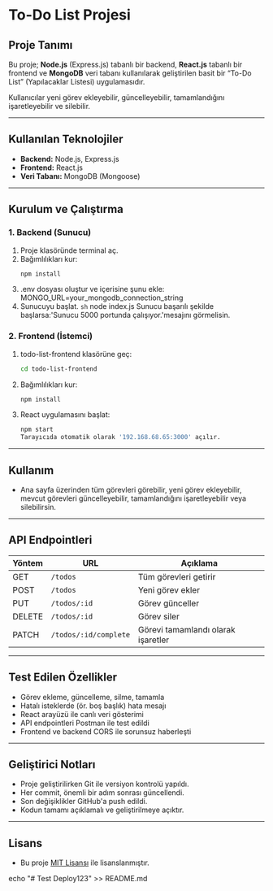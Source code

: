 # To-Do List Projesi

## Proje Tanımı
Bu proje; **Node.js** (Express.js) tabanlı bir backend, **React.js** tabanlı bir frontend ve **MongoDB** veri tabanı kullanılarak geliştirilen basit bir “To-Do List” (Yapılacaklar Listesi) uygulamasıdır.

Kullanıcılar yeni görev ekleyebilir, güncelleyebilir, tamamlandığını işaretleyebilir ve silebilir.

---

## Kullanılan Teknolojiler
- **Backend:** Node.js, Express.js
- **Frontend:** React.js
- **Veri Tabanı:** MongoDB (Mongoose)

---

## Kurulum ve Çalıştırma

### 1. Backend (Sunucu)
1. Proje klasöründe terminal aç.
2. Bağımlılıkları kur:
   ```sh
   npm install
3. .env dosyası oluştur ve içerisine şunu ekle:
    MONGO_URL=your_mongodb_connection_string
4. Sunucuyu başlat.
   ```sh```
    node index.js
    Sunucu başarılı şekilde başlarsa:'Sunucu 5000 portunda çalışıyor.'mesajını görmelisin.

### 2. Frontend (İstemci)
1. todo-list-frontend klasörüne geç:
    ```sh
    cd todo-list-frontend
2. Bağımlılıkları kur:
    ```sh
    npm install
3. React uygulamasını başlat:
    ```sh
    npm start
    Tarayıcıda otomatik olarak '192.168.68.65:3000' açılır.

---

## Kullanım
- Ana sayfa üzerinden tüm görevleri görebilir, yeni görev ekleyebilir, mevcut görevleri güncelleyebilir, tamamlandığını işaretleyebilir veya silebilirsin.

---

## API Endpointleri
| Yöntem | URL                   | Açıklama                           |
| ------ | --------------------- | ---------------------------------- |
| GET    | `/todos`              | Tüm görevleri getirir              |
| POST   | `/todos`              | Yeni görev ekler                   |
| PUT    | `/todos/:id`          | Görev günceller                    |
| DELETE | `/todos/:id`          | Görev siler                        |
| PATCH  | `/todos/:id/complete` | Görevi tamamlandı olarak işaretler |

---

## Test Edilen Özellikler
- Görev ekleme, güncelleme, silme, tamamla
- Hatalı isteklerde (ör. boş başlık) hata mesajı
- React arayüzü ile canlı veri gösterimi
- API endpointleri Postman ile test edildi
- Frontend ve backend CORS ile sorunsuz haberleşti

---

## Geliştirici Notları
- Proje geliştirilirken Git ile versiyon kontrolü yapıldı.
- Her commit, önemli bir adım sonrası güncellendi.
- Son değişiklikler GitHub'a push edildi.
- Kodun tamamı açıklamalı ve geliştirilmeye açıktır.

---

## Lisans
- Bu proje [MIT Lisansı](LICENSE) ile lisanslanmıştır.  

echo "# Test Deploy123" >> README.md







